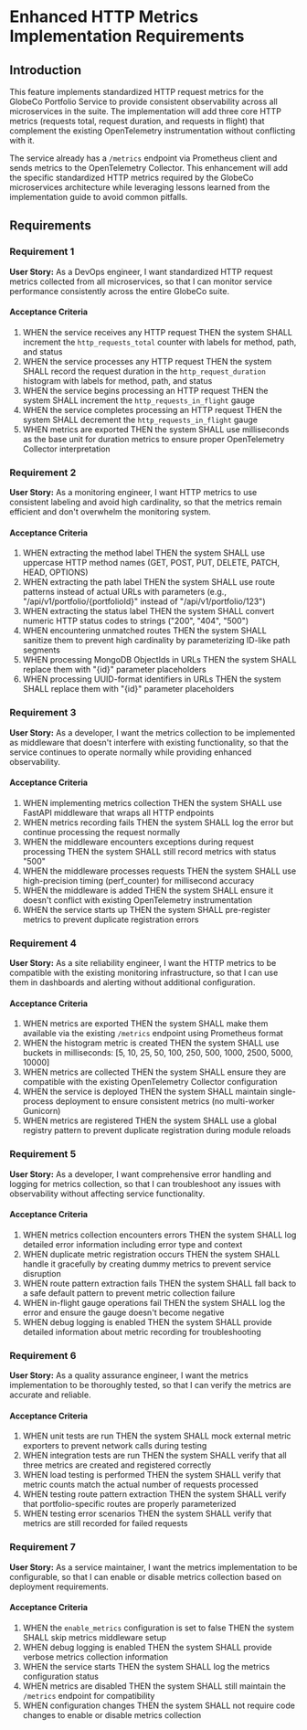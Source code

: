 # Enhanced HTTP Metrics Implementation Requirements

## Introduction

This feature implements standardized HTTP request metrics for the GlobeCo Portfolio Service to provide consistent observability across all microservices in the suite. The implementation will add three core HTTP metrics (requests total, request duration, and requests in flight) that complement the existing OpenTelemetry instrumentation without conflicting with it.

The service already has a `/metrics` endpoint via Prometheus client and sends metrics to the OpenTelemetry Collector. This enhancement will add the specific standardized HTTP metrics required by the GlobeCo microservices architecture while leveraging lessons learned from the implementation guide to avoid common pitfalls.

## Requirements

### Requirement 1

**User Story:** As a DevOps engineer, I want standardized HTTP request metrics collected from all microservices, so that I can monitor service performance consistently across the entire GlobeCo suite.

#### Acceptance Criteria

1. WHEN the service receives any HTTP request THEN the system SHALL increment the `http_requests_total` counter with labels for method, path, and status
2. WHEN the service processes any HTTP request THEN the system SHALL record the request duration in the `http_request_duration` histogram with labels for method, path, and status
3. WHEN the service begins processing an HTTP request THEN the system SHALL increment the `http_requests_in_flight` gauge
4. WHEN the service completes processing an HTTP request THEN the system SHALL decrement the `http_requests_in_flight` gauge
5. WHEN metrics are exported THEN the system SHALL use milliseconds as the base unit for duration metrics to ensure proper OpenTelemetry Collector interpretation

### Requirement 2

**User Story:** As a monitoring engineer, I want HTTP metrics to use consistent labeling and avoid high cardinality, so that the metrics remain efficient and don't overwhelm the monitoring system.

#### Acceptance Criteria

1. WHEN extracting the method label THEN the system SHALL use uppercase HTTP method names (GET, POST, PUT, DELETE, PATCH, HEAD, OPTIONS)
2. WHEN extracting the path label THEN the system SHALL use route patterns instead of actual URLs with parameters (e.g., "/api/v1/portfolio/{portfolioId}" instead of "/api/v1/portfolio/123")
3. WHEN extracting the status label THEN the system SHALL convert numeric HTTP status codes to strings ("200", "404", "500")
4. WHEN encountering unmatched routes THEN the system SHALL sanitize them to prevent high cardinality by parameterizing ID-like path segments
5. WHEN processing MongoDB ObjectIds in URLs THEN the system SHALL replace them with "{id}" parameter placeholders
6. WHEN processing UUID-format identifiers in URLs THEN the system SHALL replace them with "{id}" parameter placeholders

### Requirement 3

**User Story:** As a developer, I want the metrics collection to be implemented as middleware that doesn't interfere with existing functionality, so that the service continues to operate normally while providing enhanced observability.

#### Acceptance Criteria

1. WHEN implementing metrics collection THEN the system SHALL use FastAPI middleware that wraps all HTTP endpoints
2. WHEN metrics recording fails THEN the system SHALL log the error but continue processing the request normally
3. WHEN the middleware encounters exceptions during request processing THEN the system SHALL still record metrics with status "500"
4. WHEN the middleware processes requests THEN the system SHALL use high-precision timing (perf_counter) for millisecond accuracy
5. WHEN the middleware is added THEN the system SHALL ensure it doesn't conflict with existing OpenTelemetry instrumentation
6. WHEN the service starts up THEN the system SHALL pre-register metrics to prevent duplicate registration errors

### Requirement 4

**User Story:** As a site reliability engineer, I want the HTTP metrics to be compatible with the existing monitoring infrastructure, so that I can use them in dashboards and alerting without additional configuration.

#### Acceptance Criteria

1. WHEN metrics are exported THEN the system SHALL make them available via the existing `/metrics` endpoint using Prometheus format
2. WHEN the histogram metric is created THEN the system SHALL use buckets in milliseconds: [5, 10, 25, 50, 100, 250, 500, 1000, 2500, 5000, 10000]
3. WHEN metrics are collected THEN the system SHALL ensure they are compatible with the existing OpenTelemetry Collector configuration
4. WHEN the service is deployed THEN the system SHALL maintain single-process deployment to ensure consistent metrics (no multi-worker Gunicorn)
5. WHEN metrics are registered THEN the system SHALL use a global registry pattern to prevent duplicate registration during module reloads

### Requirement 5

**User Story:** As a developer, I want comprehensive error handling and logging for metrics collection, so that I can troubleshoot any issues with observability without affecting service functionality.

#### Acceptance Criteria

1. WHEN metrics collection encounters errors THEN the system SHALL log detailed error information including error type and context
2. WHEN duplicate metric registration occurs THEN the system SHALL handle it gracefully by creating dummy metrics to prevent service disruption
3. WHEN route pattern extraction fails THEN the system SHALL fall back to a safe default pattern to prevent metric collection failure
4. WHEN in-flight gauge operations fail THEN the system SHALL log the error and ensure the gauge doesn't become negative
5. WHEN debug logging is enabled THEN the system SHALL provide detailed information about metric recording for troubleshooting

### Requirement 6

**User Story:** As a quality assurance engineer, I want the metrics implementation to be thoroughly tested, so that I can verify the metrics are accurate and reliable.

#### Acceptance Criteria

1. WHEN unit tests are run THEN the system SHALL mock external metric exporters to prevent network calls during testing
2. WHEN integration tests are run THEN the system SHALL verify that all three metrics are created and registered correctly
3. WHEN load testing is performed THEN the system SHALL verify that metric counts match the actual number of requests processed
4. WHEN testing route pattern extraction THEN the system SHALL verify that portfolio-specific routes are properly parameterized
5. WHEN testing error scenarios THEN the system SHALL verify that metrics are still recorded for failed requests

### Requirement 7

**User Story:** As a service maintainer, I want the metrics implementation to be configurable, so that I can enable or disable metrics collection based on deployment requirements.

#### Acceptance Criteria

1. WHEN the `enable_metrics` configuration is set to false THEN the system SHALL skip metrics middleware setup
2. WHEN debug logging is enabled THEN the system SHALL provide verbose metrics collection information
3. WHEN the service starts THEN the system SHALL log the metrics configuration status
4. WHEN metrics are disabled THEN the system SHALL still maintain the `/metrics` endpoint for compatibility
5. WHEN configuration changes THEN the system SHALL not require code changes to enable or disable metrics collection